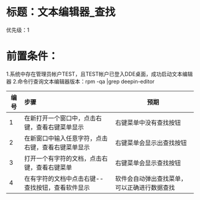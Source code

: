 # 标题：文本编辑器_查找

优先级：1

# 前置条件：

1.系统中存在管理员帐户TEST，且TEST帐户已登入DDE桌面，成功启动文本编辑器
2.命令行查询文本编辑器版本：rpm -qa |grep deepin-editor

| 编号  | 步骤                        | 预期                     |
| --- |:------------------------- | ---------------------- |
| 1   | 在新打开一个窗口中，点击右键，查看右键菜单显示   | 右键菜单中没有查找按钮            |
| 2   | 在新窗口中输入任意字符，点击右键，查看右键菜单显示 | 右键菜单会显示出查找按钮           |
| 3   | 打开一个有字符的文档，点击右键，查看右键菜单    | 右键菜单会显示查找按钮            |
| 4   | 在有字符的文档中点击右键--查找按钮，查看软件显示 | 软件会自动弹出查找菜单，可以正确进行数据查找 |
